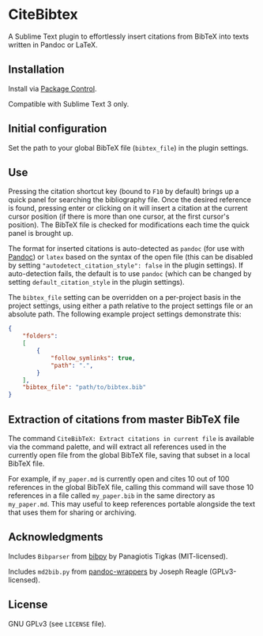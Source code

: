 # CiteBibtex

A Sublime Text plugin to effortlessly insert citations from BibTeX into texts written in Pandoc or LaTeX.

## Installation

Install via [Package Control](https://sublime.wbond.net/packages/CiteBibtex).

Compatible with Sublime Text 3 only.

## Initial configuration

Set the path to your global BibTeX file (`bibtex_file`) in the plugin settings.

## Use

Pressing the citation shortcut key (bound to `F10` by default) brings up a quick panel for  searching the bibliography file. Once the desired reference is found, pressing enter or clicking on it will insert a citation at the current cursor position (if there is more than one cursor, at the first cursor's position). The BibTeX file is checked for modifications each time the quick panel is brought up.

The format for inserted citations is auto-detected as `pandoc` (for use with [Pandoc](http://johnmacfarlane.net/pandoc/README.html)) or `latex` based on the syntax of the open file (this can be disabled by setting `"autodetect_citation_style": false` in the plugin settings). If auto-detection fails, the default is to use `pandoc` (which can be changed by setting `default_citation_style` in the plugin settings).

The `bibtex_file` setting can be overridden on a per-project basis in the project settings, using either a path relative to the project settings file or an absolute path. The following example project settings demonstrate this:

```json
{
    "folders":
    [
        {
            "follow_symlinks": true,
            "path": ".",
        }
    ],
    "bibtex_file": "path/to/bibtex.bib"
}
```

## Extraction of citations from master BibTeX file

The command `CiteBibTeX: Extract citations in current file` is available via the command palette, and will extract all references used in the currently open file from the global BibTeX file, saving that subset in a local BibTeX file.

For example, if `my_paper.md` is currently open and cites 10 out of 100 references in the global BibTeX file, calling this command will save those 10 references in a file called `my_paper.bib` in the same directory as `my_paper.md`. This may useful to keep references portable alongside the text that uses them for sharing or archiving.

## Acknowledgments

Includes `Bibparser` from [bibpy](https://github.com/ptigas/bibpy) by Panagiotis Tigkas (MIT-licensed).

Includes `md2bib.py` from [pandoc-wrappers](https://github.com/reagle/pandoc-wrappers) by Joseph Reagle (GPLv3-licensed).

## License

GNU GPLv3 (see `LICENSE` file).
